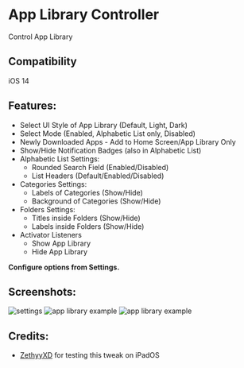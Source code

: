 # App Library Controller
Control App Library

## Compatibility
iOS 14

## Features:
* Select UI Style of App Library (Default, Light, Dark)
* Select Mode (Enabled, Alphabetic List only, Disabled)
* Newly Downloaded Apps - Add to Home Screen/App Library Only
* Show/Hide Notification Badges (also in Alphabetic List)
* Alphabetic List Settings:
	* Rounded Search Field (Enabled/Disabled)
	* List Headers (Default/Enabled/Disabled)
* Categories Settings:
	* Labels of Categories (Show/Hide)
	* Background of Categories (Show/Hide)
* Folders Settings:
	* Titles inside Folders (Show/Hide)
	* Labels inside Folders (Show/Hide)
* Activator Listeners
	* Show App Library
	* Hide App Library

**Configure options from Settings.**

## Screenshots:

![settings](screenshots/applibrarycontroller1.png)
![app library example](screenshots/applibrarycontroller2.jpg)
![app library example](screenshots/applibrarycontroller3.jpg)

## Credits:
* [ZethyyXD](https://www.reddit.com/user/ZethyyXD) for testing this tweak on iPadOS
